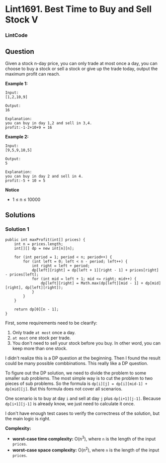 # Lint1691. Best Time to Buy and Sell Stock V

### LintCode

## Question

Given a stock n-day price, you can only trade at most once a day, you can choose to buy a stock or sell a stock or give up the trade today, output the maximum profit can reach.

**Example 1:**

```
Input:
[1,2,10,9]

Output:
16

Explanation:
you can buy in day 1,2 and sell in 3,4.
profit:-1-2+10+9 = 16 
```

**Example 2:**

```
Input:
[9,5,9,10,5]

Output:
5

Explanation:
you can buy in day 2 and sell in 4.
profit:-5 + 10 = 5
```

**Notice**

* 1 ≤ n ≤ 10000

## Solutions

### Solution 1

```
public int maxProfit(int[] prices) {
    int n = prices.length;
    int[][] dp = new int[n][n];

    for (int period = 1; period < n; period++) {
        for (int left = 0; left < n - period; left++) {
            int right = left + period;
            dp[left][right] = dp[left + 1][right - 1] + prices[right] - prices[left];
            for (int mid = left + 1; mid <= right; mid++) {
                dp[left][right] = Math.max(dp[left][mid - 1] + dp[mid][right], dp[left][right]);
            }
        }
    }

    return dp[0][n - 1];
}
```

First, some requirements need to be clearify:

1. Only trade `at most` once a day.
2. `at most` one stock per trade.
3. You don't need to sell your stock before you buy. In other word, you can keep more than one stock.

I didn't realize this is a DP question at the beginning. Then I found the result could be many possible combbinations. This really like a DP question.

To figure out the DP solution, we need to divide the problem to some smaller sub problems. The most simple way is to cut the problem to two pieces of sub problems. So the formula is `dp[i][j] = dp[i][mid-1] + dp[mid][j]`. But this formula does not cover all scenarios. 

One scenario is to buy at day `i` and sell at day `j` plus `dp[i+1][j-1]`. Because `dp[i+1][j-1]` is already know, we just need to calculate it once.

I don't have enough test cases to verify the correctness of the solution, but the main logic is right.

**Complexity:**

* **worst-case time complexity:** O(n<sup>3</sup>), where `n` is the length of the input `prices`.
* **worst-case space complexity:** O(n<sup>2</sup>), where `n` is the length of the input `prices`.
